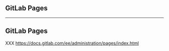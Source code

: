 <!-- .slide: class="vertical-center" -->

<i class="fa-duotone fa-globe fa-8x fa-duotone-colors" style="float: right; color: grey;"></i>

## GitLab Pages

---

## GitLab Pages

<i class="fa-duotone fa-globe fa-4x fa-duotone-colors" style="float: right;"></i>

XXX https://docs.gitlab.com/ee/administration/pages/index.html
